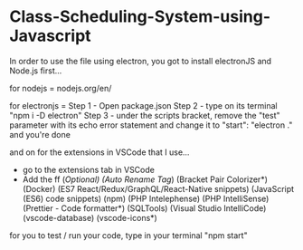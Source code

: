 # Class-Scheduling-System-using-Javascript

In order to use the file using electron, you got to install electronJS and Node.js first...

for nodejs = nodejs.org/en/

for electronjs = 
Step 1 - Open package.json
Step 2 - type on its terminal "npm i -D electron"
Step 3 - under the scripts bracket, remove the "test" parameter with its echo error statement and change it to "start": "electron ." 
and you're done

and on for the extensions in VSCode that I use...
- go to the extensions tab in VSCode
- Add the ff (*Optional)
    (Auto Rename Tag*)
    (Bracket Pair Colorizer*)
    (Docker)
    (ES7 React/Redux/GraphQL/React-Native snippets)
    (JavaScript (ES6) code snippets)
    (npm)
    (PHP Intelephense)
    (PHP IntelliSense)
    (Prettier - Code formatter*)
    (SQLTools)
    (Visual Studio IntelliCode)
    (vscode-database) 
    (vscode-icons*)
    

for you to test / run your code, type in your terminal "npm start"
